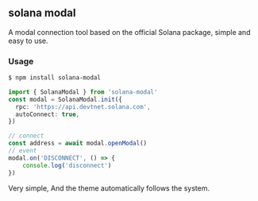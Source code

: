 ## solana modal
A modal connection tool based on the official Solana package, simple and easy to use.
### Usage

```bash
$ npm install solana-modal
```
```typescript
import { SolanaModal } from 'solana-modal'
const modal = SolanaModal.init({
  rpc: 'https://api.devtnet.solana.com',
  autoConnect: true,
})

// connect
const address = await modal.openModal()
// event
modal.on('DISCONNECT', () => {
    console.log('disconnect')
})
```
Very simple, And the theme automatically follows the system.